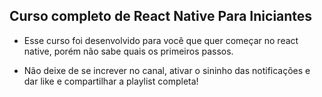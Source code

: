 ## Curso completo de React Native Para Iniciantes

- Esse curso foi desenvolvido para você que quer começar no react native, porém não sabe quais os primeiros passos.

- Não deixe de se increver no canal, ativar o sininho das notificações e dar like e compartilhar a playlist completa!
